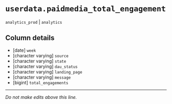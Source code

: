 # `userdata.paidmedia_total_engagement`
`analytics_prod` | `analytics`

## Column details
* [date]      `week`
* [character varying] `source`
* [character varying] `state`
* [character varying] `dau_status`
* [character varying] `landing_page`
* [character varying] `message`
* [bigint]    `total_engagements`

-------------------------------------------------------------------------------
*Do not make edits above this line.*
